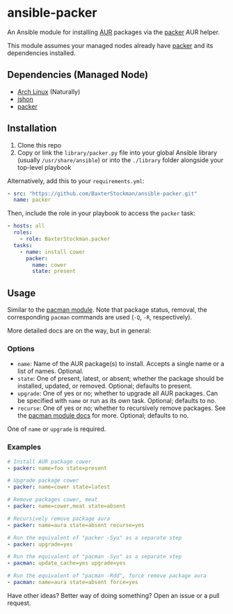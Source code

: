 # ansible-packer

An Ansible module for installing [AUR](https://aur.archlinux.org/) packages via
the [packer][packer] AUR helper.

This module assumes your managed nodes already have [packer][packer] and its
dependencies installed.

## Dependencies (Managed Node)

* [Arch Linux](https://www.archlinux.org/) (Naturally)
* [jshon](https://www.archlinux.org/packages/community/x86_64/jshon/)
* [packer][packer]

## Installation

1. Clone this repo
2. Copy or link the `library/packer.py` file into your global Ansible library
   (usually `/usr/share/ansible`) or into the `./library` folder alongside your
   top-level playbook

Alternatively, add this to your `requirements.yml`:

```yaml
- src: "https://github.com/BaxterStockman/ansible-packer.git"
  name: packer
```

Then, include the role in your playbook to access the `packer` task:

```yaml
- hosts: all
  roles:
    - role: BaxterStockman.packer
  tasks:
    - name: install cower
      packer:
        name: cower
        state: present
```

## Usage

Similar to the [pacman module][pacman-mod]. Note that package
status, removal, the corresponding `pacman` commands are used (`-Q`, `-R`,
respectively).

More detailed docs are on the way, but in general:

### Options

* `name`: Name of the AUR package(s) to install.  Accepts a single name or a
  list of names.  Optional.
* `state`: One of present, latest, or absent; whether the package should be
  installed, updated, or removed.  Optional; defaults to present.
* `upgrade`: One of yes or no; whether to upgrade all AUR packages.  Can be
  specified with `name` or run as its own task.  Optional; defaults to no.
* `recurse`: One of yes or no; whether to recursively remove packages. See the
  [pacman module docs][pacman-mod] for more.  Optional; defaults to no.

One of `name` or `upgrade` is required.

### Examples

```yaml
# Install AUR package cower
- packer: name=foo state=present

# Upgrade package cower
- packer: name=cower state=latest

# Remove packages cower, meat
- packer: name=cower,meat state=absent

# Recursively remove package aura
- packer: name=aura state=absent recurse=yes

# Run the equivalent of "packer -Syu" as a separate step
- packer: upgrade=yes

# Run the equivalent of "pacman -Syu" as a separate step
- pacman: update_cache=yes upgrade=yes

# Run the equivalent of "pacman -Rdd", force remove package aura
- pacman: name=aura state=absent force=yes
```

Have other ideas? Better way of doing something? Open an issue or a pull
request.

[packer]: https://github.com/keenerd/packer
[pacman-mod]: http://docs.ansible.com/pacman_module.html
